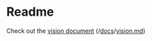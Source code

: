 Readme
======

Check out the <a href="https://github.com/PraetoriumUS/PisoAuction/blob/master/docs/vision.md" title="Vision Document">vision document</a> (/<a href="https://github.com/PraetoriumUS/PisoAuction/tree/master/docs">docs</a>/<a href="https://github.com/PraetoriumUS/PisoAuction/blob/master/docs/vision.md">vision.md</a>)
